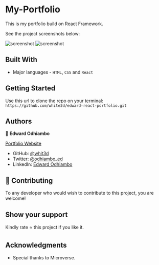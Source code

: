 # My-Portfolio
This is my portfolio build on React Framework.

See the project screenshots below:

![screenshot](./assets/img/screenshot1.png)
![screenshot](./assets/img/screenshot2.png)

## Built With

- Major languages - `HTML`, `CSS` and `React`

## Getting Started

Use this url to clone the repo on your terminal: `https://github.com/white3d/edward-react-portfolio.git`

## Authors

👤 **Edward Odhiambo**

[Portfolio Website](https://odhiambo-edward.netlify.app/)

- GitHub: [@whit3d](https://github.com/white3d)
- Twitter: [@odhiambo_ed](https://twitter.com/odhiambo_ed)
- LinkedIn: [Edward Odhiambo](https://www.linkedin.com/in/edward-odhiambo-6a462a21b/)


## 🤝 Contributing

To any developer who would wish to contribute to this project, you are welcome!


## Show your support

Kindly rate ⭐️ this project if you like it.
## Acknowledgments

- Special thanks to Microverse.